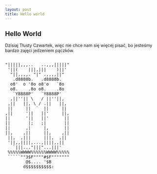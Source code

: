 ```yaml
---
layout: post
title: Hello world
---
```



## Hello World

Dzisiaj Tłusty Czwartek, więc nie chce nam się więcej pisać, bo jesteśmy bardzo zajęci jedzeniem pączków.
<pre>

"|||||,,,..   ..,,,|||||"
 '||(    |||,|||    )||'
  "||,,,,. "|" .,,,,||"
   .d8888b.   .d8888b.
  o8'  o '8o o8'o   `8o
  o8.    .8o o8.    .8o
   `Y8888P'   `Y8888P'
  ,||''|| \   / ||''||,
 ,||   ||, \ / .||   ||,
 ||     ||  `  ||     ||
,||     '||   ||'     ||,
||      '||   ||'      ||
||       |;   ;|       ||
||      ,|     |,      ||
||,    ,||     ||,    ,||
 ||,  ,|||     |||,  ,||
 '||,,||||,...,||||,,||
   `|||..."|||"...|||'
 %%%%%WWWW%%%%%%WWWW%%%%%
 `````""3$F""""#$F"""""""
        @$.... '$B
       d$$$$$$$$$$:
</pre>
       
